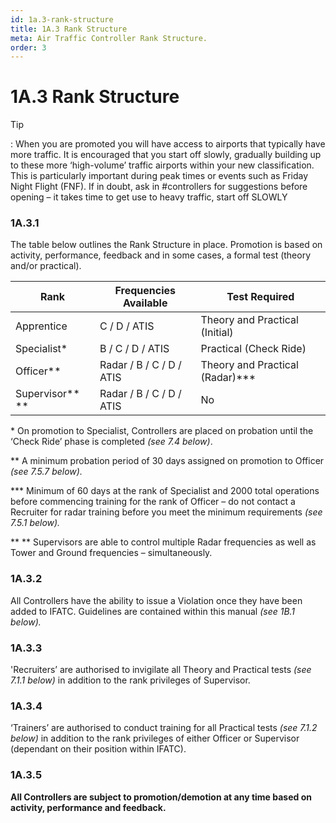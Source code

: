 ```yaml
---
id: 1a.3-rank-structure
title: 1A.3 Rank Structure
meta: Air Traffic Controller Rank Structure.
order: 3
---
```


# 1A.3  Rank Structure

 

Tip

: When you are promoted you will have access to airports that typically have more traffic. It is encouraged that you start off slowly, gradually building up to these more ‘high-volume’ traffic airports within your new classification. This is particularly important during peak times or events such as Friday Night Flight (FNF). If in doubt, ask in #controllers for suggestions before opening – it takes time to get use to heavy traffic, start off SLOWLY

 

### 1A.3.1    

The table below outlines the Rank Structure in place. Promotion is based on activity, performance, feedback and in some cases, a formal test (theory and/or practical).

 

| **Rank**        | **Frequencies  Available** | **Test  Required**              |
| --------------- | -------------------------- | ------------------------------- |
| Apprentice      | C / D / ATIS               | Theory and Practical (Initial)  |
| Specialist*     | B / C / D / ATIS           | Practical (Check Ride)          |
| Officer**       | Radar / B / C / D / ATIS   | Theory and Practical (Radar)*** |
| Supervisor** ** | Radar / B / C / D / ATIS   | No                              |

\* On promotion to Specialist, Controllers are placed on probation until the ‘Check Ride’ phase is completed *(see 7.4 below)*.

** A minimum probation period of 30 days assigned on promotion to Officer *(see 7.5.7 below).*

*** Minimum of 60 days at the rank of Specialist and 2000 total operations before commencing training for the rank of Officer – do not contact a Recruiter for radar training before you meet the minimum requirements *(see 7.5.1 below).*

** ** Supervisors are able to control multiple Radar frequencies as well as Tower and Ground frequencies – simultaneously.

 

### 1A.3.2    

All Controllers have the ability to issue a Violation once they have been added to IFATC. Guidelines are contained within this manual *(see 1B.1 below).*



### 1A.3.3    

'Recruiters’ are authorised to invigilate all Theory and Practical tests *(see 7.1.1 below)* in addition to the rank privileges of Supervisor.



### 1A.3.4     

‘Trainers’ are authorised to conduct training for all Practical tests *(see 7.1.2 below)* in addition to the rank privileges of either Officer or Supervisor (dependant on their position within IFATC).



### 1A.3.5    

**All Controllers are subject to promotion/demotion at any time based on activity, performance and feedback.**

 